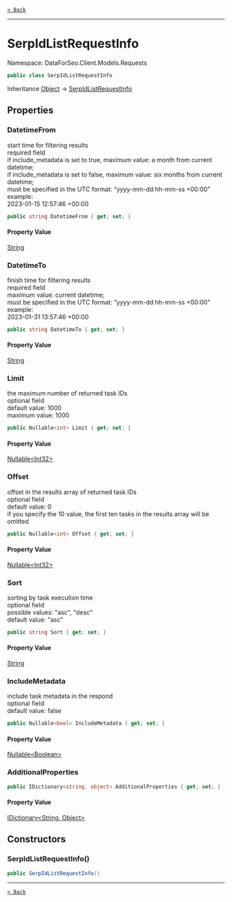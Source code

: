 [`< Back`](./)

---

# SerpIdListRequestInfo

Namespace: DataForSeo.Client.Models.Requests

```csharp
public class SerpIdListRequestInfo
```

Inheritance [Object](https://docs.microsoft.com/en-us/dotnet/api/system.object) → [SerpIdListRequestInfo](./dataforseo.client.models.requests.serpidlistrequestinfo)

## Properties

### **DatetimeFrom**

start time for filtering results
 <br>required field
 <br>if include_metadata is set to true, maximum value: a month from current datetime;
 <br>if include_metadata is set to false, maximum value: six months from current datetime;
 <br>must be specified in the UTC format: “yyyy-mm-dd hh-mm-ss +00:00”
 <br>example:
 <br>2023-01-15 12:57:46 +00:00

```csharp
public string DatetimeFrom { get; set; }
```

#### Property Value

[String](https://docs.microsoft.com/en-us/dotnet/api/system.string)<br>

### **DatetimeTo**

finish time for filtering results
 <br>required field
 <br>maximum value: current datetime;
 <br>must be specified in the UTC format: “yyyy-mm-dd hh-mm-ss +00:00”
 <br>example:
 <br>2023-01-31 13:57:46 +00:00

```csharp
public string DatetimeTo { get; set; }
```

#### Property Value

[String](https://docs.microsoft.com/en-us/dotnet/api/system.string)<br>

### **Limit**

the maximum number of returned task IDs
 <br>optional field
 <br>default value: 1000
 <br>maximum value: 1000

```csharp
public Nullable<int> Limit { get; set; }
```

#### Property Value

[Nullable&lt;Int32&gt;](https://docs.microsoft.com/en-us/dotnet/api/system.nullable-1)<br>

### **Offset**

offset in the results array of returned task IDs
 <br>optional field
 <br>default value: 0
 <br>if you specify the 10 value, the first ten tasks in the results array will be omitted

```csharp
public Nullable<int> Offset { get; set; }
```

#### Property Value

[Nullable&lt;Int32&gt;](https://docs.microsoft.com/en-us/dotnet/api/system.nullable-1)<br>

### **Sort**

sorting by task execution time
 <br>optional field
 <br>possible values: "asc", "desc"
 <br>default value: "asc"

```csharp
public string Sort { get; set; }
```

#### Property Value

[String](https://docs.microsoft.com/en-us/dotnet/api/system.string)<br>

### **IncludeMetadata**

include task metadata in the respond
 <br>optional field
 <br>default value: false

```csharp
public Nullable<bool> IncludeMetadata { get; set; }
```

#### Property Value

[Nullable&lt;Boolean&gt;](https://docs.microsoft.com/en-us/dotnet/api/system.nullable-1)<br>

### **AdditionalProperties**

```csharp
public IDictionary<string, object> AdditionalProperties { get; set; }
```

#### Property Value

[IDictionary&lt;String, Object&gt;](https://docs.microsoft.com/en-us/dotnet/api/system.collections.generic.idictionary-2)<br>

## Constructors

### **SerpIdListRequestInfo()**

```csharp
public SerpIdListRequestInfo()
```

---

[`< Back`](./)
